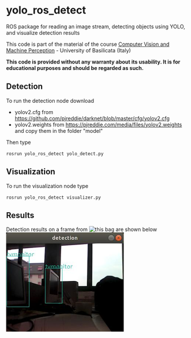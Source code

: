 # yolo_ros_detect
ROS package for reading an image stream, detecting objects using YOLO, and visualize detection results

This code is part of the material of the course [Computer Vision and Machine Perception](http://web.unibas.it/bloisi/corsi/visione-e-percezione.html) - University of Basilicata (Italy)

**This code is provided without any warranty about its usability. It is for educational purposes and should be regarded as such.**

## Detection
To run the detection node download
- yolov2.cfg from https://github.com/pjreddie/darknet/blob/master/cfg/yolov2.cfg
- yolov2.weights from https://pjreddie.com/media/files/yolov2.weights
and copy them in the folder "model"

Then type
```
rosrun yolo_ros_detect yolo_detect.py
```

## Visualization
To run the visualization node type
```
rosrun yolo_ros_detect visualizer.py
```

## Results
Detection results on a frame from ![this bag](http://profs.scienze.univr.it/~bloisi/corsi/lezionicf/office-r200.bag) are shown below
![result](result.jpg)




